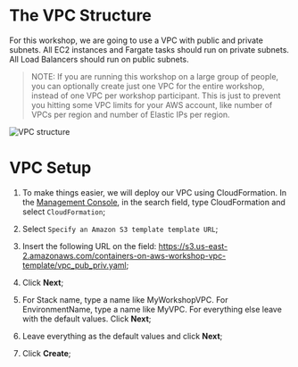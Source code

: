 # The VPC Structure

For this workshop, we are going to use a VPC with public and private subnets. All EC2 instances and Fargate tasks should run on private subnets. All Load Balancers should run on public subnets.

> NOTE: If you are running this workshop on a large group of people, you can optionally create just one VPC for the entire workshop, instead of one VPC per workshop participant. This is just to prevent you hitting some VPC limits for your AWS account, like number of VPCs per region and number of Elastic IPs per region.

![VPC structure](https://github.com/bemer/containers-on-aws-workshop/blob/master/03-CreateVPC/images/containers-on-aws-workshop-vpc.png)

# VPC Setup

1. To make things easier, we will deploy our VPC using CloudFormation. In the [Management Console](https://console.aws.amazon.com/console/home?region=us-east-1#), in the search field, type CloudFormation and select `CloudFormation`;

2. Select `Specify an Amazon S3 template template URL`;

3. Insert the following URL on the field: https://s3.us-east-2.amazonaws.com/containers-on-aws-workshop-vpc-template/vpc_pub_priv.yaml;

4. Click **Next**;

5. For Stack name, type a name like MyWorkshopVPC. For EnvironmentName, type a name like MyVPC. For everything else leave with the default values. Click **Next**;

6. Leave everything as the default values and click **Next**;

7. Click **Create**;